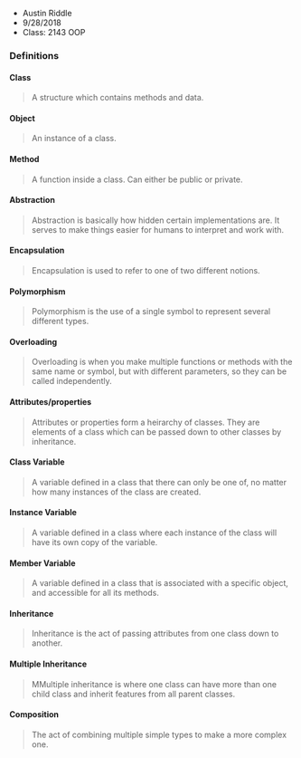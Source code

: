- Austin Riddle
- 9/28/2018
- Class: 2143 OOP

### Definitions

#### Class
> A structure which contains methods and data.

#### Object
> An instance of a class.

#### Method
> A function inside a class.  Can either be public or private.

#### Abstraction
> Abstraction is basically how hidden certain implementations are.
> It serves to make things easier for humans to interpret and work with.

#### Encapsulation
> Encapsulation is used to refer to one of two different notions.

#### Polymorphism
> Polymorphism is the use of a single symbol to represent several different types.

#### Overloading
> Overloading is when you make multiple functions or methods with the same name or symbol, but with different parameters, so they can be called independently.

#### Attributes/properties
> Attributes or properties form a heirarchy of classes.  They are elements of a class which can be passed down to other classes by inheritance.

#### Class Variable
> A variable defined in a class that there can only be one of, no matter how many instances of the class are created.

#### Instance Variable
> A variable defined in a class where each instance of the class will have its own copy of the variable.

#### Member Variable
> A variable defined in a class that is associated with a specific object, and accessible for all its methods.

#### Inheritance
> Inheritance is the act of passing attributes from one class down to another.

#### Multiple Inheritance
> MMultiple inheritance is where one class can have more than one child class and inherit features from all parent classes.

#### Composition
> The act of combining multiple simple types to make a more complex one.
